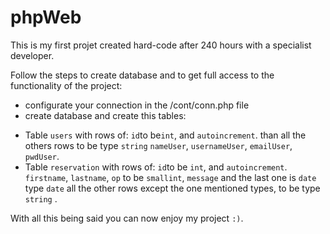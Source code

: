 # phpWeb


This is my first projet created hard-code after 240 hours with a specialist developer.

Follow the steps to create database and to get full access to the functionality of the project:
* configurate your connection in the /cont/conn.php file
* create database and create this tables:

- Table `users` with rows of: `id`to be`int`, and `autoincrement`. than 
all the others rows to be type `string`
 `nameUser`, `usernameUser`, `emailUser`, `pwdUser`.
- Table `reservation` with rows of: `id`to be `int`, and `autoincrement`.
`firstname`, `lastname`, `op` to be `smallint`, `message` and the last one 
is `date` type `date` all the other rows except the one mentioned types,
to be type `string` .

With all this being said you can now enjoy my project `:)`.